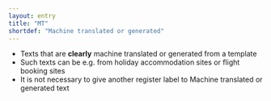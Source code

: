 ```yaml
---
layout: entry
title: "MT"
shortdef: "Machine translated or generated"
---
```


- Texts that are **clearly** machine translated or generated from a template
- Such texts can be e.g. from holiday accommodation sites or flight booking sites
- It is not necessary to give another register label to Machine translated or generated text

<!-- details -->

<!-- START GENERATED SCREENSHOT GALLERY -->
<!-- END GENERATED SCREENSHOT GALLERY -->
